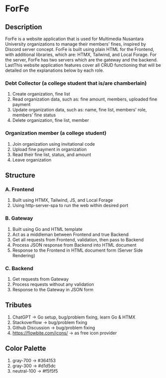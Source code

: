# ForFe

## Description

ForFe is a website application that is used for Multimedia Nusantara University organizations to manage their members' fines, inspired by Discord server concept. ForFe is built using plain HTML for the Frontend, with additional libraries, which are: HTMX, Tailwind, and Local Forage. For the server, ForFe has two servers which are the gateway and the backend. LastThis website application features cover all CRUD functioning that will be detailed on the explanations below by each role.

### Debt Collector (a college student that is/are chamberlain)

1. Create organization, fine list
2. Read organization data, such as: fine amount, members, uploaded fine payment
3. Update organization data, such as: name, fine list, members' role, members' fine status
4. Delete organization, fine list, member

### Organization member (a college student)

1. Join organization using invitational code
2. Upload fine payment in organization
3. Read their fine list, status, and amount
4. Leave organization

## Structure

### A. Frontend

1. Built using HTMX, Tailwind, JS, and Local Forage
2. Using http-server-spa to run the web within desired port

### B. Gateway

1. Built using Go and HTML template
2. Act as a middleman between Frontend and true Backend
3. Get all requests from Frontend, validation, then pass to Backend
4. Process JSON response from Backend into HTML document
5. Response to the Frontend in HTML document form (Server Side Rendering)

### C. Backend

1. Get requests from Gateway
2. Process requests without any validation
3. Response to the Gateway in JSON form

## Tributes

1. ChatGPT -> Go setup, bug/problem fixing, learn Go & HTMX
2. Stackoverflow -> bug/problem fixing
3. Github Discussion -> bug/problem fixing
4. https://flowbite.com/icons/ -> as free icon provider

## Color Palette

1. gray-700 -> #364153
2. gray-300 -> #d1d5dc
3. neutral-100 -> #f5f5f5
